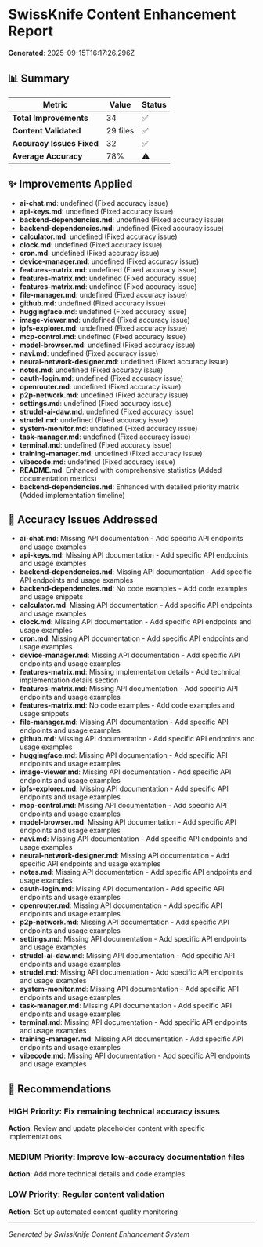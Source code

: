 # SwissKnife Content Enhancement Report

**Generated**: 2025-09-15T16:17:26.296Z

## 📊 Summary

| Metric | Value | Status |
|--------|-------|--------|
| **Total Improvements** | 34 | ✅ |
| **Content Validated** | 29 files | ✅ |
| **Accuracy Issues Fixed** | 32 | ✅ |
| **Average Accuracy** | 78% | ⚠️ |

## ✨ Improvements Applied

- **ai-chat.md**: undefined (Fixed accuracy issue)
- **api-keys.md**: undefined (Fixed accuracy issue)
- **backend-dependencies.md**: undefined (Fixed accuracy issue)
- **backend-dependencies.md**: undefined (Fixed accuracy issue)
- **calculator.md**: undefined (Fixed accuracy issue)
- **clock.md**: undefined (Fixed accuracy issue)
- **cron.md**: undefined (Fixed accuracy issue)
- **device-manager.md**: undefined (Fixed accuracy issue)
- **features-matrix.md**: undefined (Fixed accuracy issue)
- **features-matrix.md**: undefined (Fixed accuracy issue)
- **features-matrix.md**: undefined (Fixed accuracy issue)
- **file-manager.md**: undefined (Fixed accuracy issue)
- **github.md**: undefined (Fixed accuracy issue)
- **huggingface.md**: undefined (Fixed accuracy issue)
- **image-viewer.md**: undefined (Fixed accuracy issue)
- **ipfs-explorer.md**: undefined (Fixed accuracy issue)
- **mcp-control.md**: undefined (Fixed accuracy issue)
- **model-browser.md**: undefined (Fixed accuracy issue)
- **navi.md**: undefined (Fixed accuracy issue)
- **neural-network-designer.md**: undefined (Fixed accuracy issue)
- **notes.md**: undefined (Fixed accuracy issue)
- **oauth-login.md**: undefined (Fixed accuracy issue)
- **openrouter.md**: undefined (Fixed accuracy issue)
- **p2p-network.md**: undefined (Fixed accuracy issue)
- **settings.md**: undefined (Fixed accuracy issue)
- **strudel-ai-daw.md**: undefined (Fixed accuracy issue)
- **strudel.md**: undefined (Fixed accuracy issue)
- **system-monitor.md**: undefined (Fixed accuracy issue)
- **task-manager.md**: undefined (Fixed accuracy issue)
- **terminal.md**: undefined (Fixed accuracy issue)
- **training-manager.md**: undefined (Fixed accuracy issue)
- **vibecode.md**: undefined (Fixed accuracy issue)
- **README.md**: Enhanced with comprehensive statistics (Added documentation metrics)
- **backend-dependencies.md**: Enhanced with detailed priority matrix (Added implementation timeline)

## 🔧 Accuracy Issues Addressed

- **ai-chat.md**: Missing API documentation - Add specific API endpoints and usage examples
- **api-keys.md**: Missing API documentation - Add specific API endpoints and usage examples
- **backend-dependencies.md**: Missing API documentation - Add specific API endpoints and usage examples
- **backend-dependencies.md**: No code examples - Add code examples and usage snippets
- **calculator.md**: Missing API documentation - Add specific API endpoints and usage examples
- **clock.md**: Missing API documentation - Add specific API endpoints and usage examples
- **cron.md**: Missing API documentation - Add specific API endpoints and usage examples
- **device-manager.md**: Missing API documentation - Add specific API endpoints and usage examples
- **features-matrix.md**: Missing implementation details - Add technical implementation details section
- **features-matrix.md**: Missing API documentation - Add specific API endpoints and usage examples
- **features-matrix.md**: No code examples - Add code examples and usage snippets
- **file-manager.md**: Missing API documentation - Add specific API endpoints and usage examples
- **github.md**: Missing API documentation - Add specific API endpoints and usage examples
- **huggingface.md**: Missing API documentation - Add specific API endpoints and usage examples
- **image-viewer.md**: Missing API documentation - Add specific API endpoints and usage examples
- **ipfs-explorer.md**: Missing API documentation - Add specific API endpoints and usage examples
- **mcp-control.md**: Missing API documentation - Add specific API endpoints and usage examples
- **model-browser.md**: Missing API documentation - Add specific API endpoints and usage examples
- **navi.md**: Missing API documentation - Add specific API endpoints and usage examples
- **neural-network-designer.md**: Missing API documentation - Add specific API endpoints and usage examples
- **notes.md**: Missing API documentation - Add specific API endpoints and usage examples
- **oauth-login.md**: Missing API documentation - Add specific API endpoints and usage examples
- **openrouter.md**: Missing API documentation - Add specific API endpoints and usage examples
- **p2p-network.md**: Missing API documentation - Add specific API endpoints and usage examples
- **settings.md**: Missing API documentation - Add specific API endpoints and usage examples
- **strudel-ai-daw.md**: Missing API documentation - Add specific API endpoints and usage examples
- **strudel.md**: Missing API documentation - Add specific API endpoints and usage examples
- **system-monitor.md**: Missing API documentation - Add specific API endpoints and usage examples
- **task-manager.md**: Missing API documentation - Add specific API endpoints and usage examples
- **terminal.md**: Missing API documentation - Add specific API endpoints and usage examples
- **training-manager.md**: Missing API documentation - Add specific API endpoints and usage examples
- **vibecode.md**: Missing API documentation - Add specific API endpoints and usage examples

## 🎯 Recommendations

### HIGH Priority: Fix remaining technical accuracy issues
**Action**: Review and update placeholder content with specific implementations

### MEDIUM Priority: Improve low-accuracy documentation files
**Action**: Add more technical details and code examples

### LOW Priority: Regular content validation
**Action**: Set up automated content quality monitoring

---
*Generated by SwissKnife Content Enhancement System*
